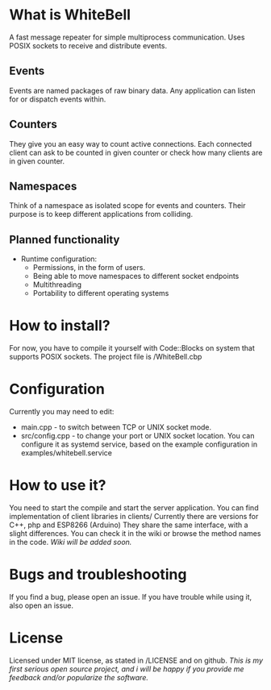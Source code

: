 # What is WhiteBell
A fast message repeater for simple multiprocess communication.
Uses POSIX sockets to receive and distribute events.

## Events
Events are named packages of raw binary data.
Any application can listen for or dispatch events within.

## Counters
They give you an easy way to count active connections.
Each connected client can ask to be counted in given counter
or check how many clients are in given counter.

## Namespaces
Think of a namespace as isolated scope for events and counters.
Their purpose is to keep different applications from colliding.

## Planned functionality
* Runtime configuration:
	* Permissions, in the form of users.
	* Being able to move namespaces to different socket endpoints
	* Multithreading
	* Portability to different operating systems

# How to install?
For now, you have to compile it yourself with Code::Blocks on
system that supports POSIX sockets.
The project file is /WhiteBell.cbp

# Configuration
Currently you may need to edit:
* main.cpp - to switch between TCP or UNIX socket mode.
* src/config.cpp - to change your port or UNIX socket location.
You can configure it as systemd service, based on the example
configuration in examples/whitebell.service

# How to use it?
You need to start the compile and start the server application.
You can find implementation of client libraries in clients/
Currently there are versions for C++, php and ESP8266 (Arduino)
They share the same interface, with a slight differences.
You can check it in the wiki or browse the method names in the code.
_Wiki will be added soon._

# Bugs and troubleshooting
If you find a bug, please open an issue.
If you have trouble while using it, also open an issue.

# License
Licensed under MIT license, as stated in /LICENSE and on github.
_This is my first serious open source project, and i will be happy if
you provide me feedback and/or popularize the software._
